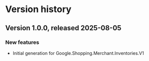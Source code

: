 # Version history

## Version 1.0.0, released 2025-08-05

### New features

- Initial generation for Google.Shopping.Merchant.Inventories.V1

